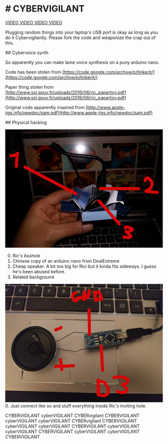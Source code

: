 # # CYBERVIGILANT

[VIDEO VIDEO VIDEO VIDEO](https://github.com/conchyliculture/hachetaguecybervigilant/releases/download/CYBERVIGILANT/cybervigilant.mp4)

Plugging random things into your laptop's USB port is okay as long as you do it Cybervigilantly. Please fork the code and weaponize the crap out of this.

## Cybervoice synth

So apparently you can make lame voice synthesis on a puny arduino nano. 

Code has been stolen from [https://code.google.com/archive/p/tinkerit/](https://code.google.com/archive/p/tinkerit/)

Paper thing stolen from [http://www.ssi.gouv.fr/uploads/2016/06/ric_papertoy.pdf](http://www.ssi.gouv.fr/uploads/2016/06/ric_papertoy.pdf)

Original code apparently inspired from [http://www.apple-iigs.info/newdoc/sam.pdf](http://www.apple-iigs.info/newdoc/sam.pdf)

## Physical hacking

![](/pics/pic1.jpg)

0. Ric's Asshole
1. Chinese copy of an arduino nano from DealExtreme
2. Cheap speaker. A bit too big for Rici but it kinda fits sideways. I guess he's been abused before. 
3. Related background

![](/pics/pic2.jpg)
0. Just connect like so and stuff everything inside Ric's inviting hole.


CYBERVIGILANT
cyberVIGILANT
CYBERvigilant
CYBERVIGILANT
cyberVIGILANT
cyberVIGILANT
CYBERvigilant
CYBERVIGILANT
cyberVIGILANT
cyberVIGILANT
CYBERVIGILANT
cyberVIGILANT
cyberVIGILANT
CYBERVIGILANT
cyberVIGILANT
cyberVIGILANT
CYBERVIGILANT
